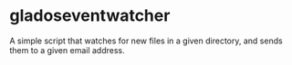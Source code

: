 # gladoseventwatcher
A simple script that watches for new files in a given directory, and sends them to a given email address.
